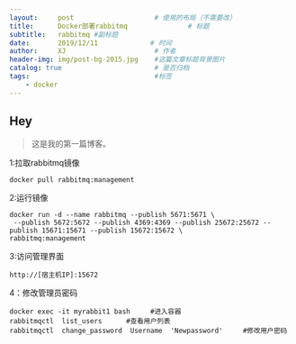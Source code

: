 ```yaml
---
layout:     post                    # 使用的布局（不需要改）
title:      Docker部署rabbitmq               # 标题 
subtitle:   rabbitmq #副标题
date:       2019/12/11             # 时间
author:     XJ                      # 作者
header-img: img/post-bg-2015.jpg    #这篇文章标题背景图片
catalog: true                       # 是否归档
tags:                               #标签
    - docker
---
```


## Hey
>这是我的第一篇博客。

1:拉取rabbitmq镜像
    
    docker pull rabbitmq:management
    
2:运行镜像
    
    docker run -d --name rabbitmq --publish 5671:5671 \
     --publish 5672:5672 --publish 4369:4369 --publish 25672:25672 --publish 15671:15671 --publish 15672:15672 \
    rabbitmq:management

3:访问管理界面
    
    http://[宿主机IP]:15672
   
4：修改管理员密码
    
    docker exec -it myrabbit1 bash     #进入容器
    rabbitmqctl  list_users      #查看用户列表
    rabbitmqctl  change_password  Username  'Newpassword'     #修改用户密码
    

